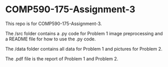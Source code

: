 # COMP590-175-Assignment-3

This repo is for COMP590-175-Assignment-3. 

The /src folder contains a .py code for Problem 1 image preprocessing and a README file for how to use the .py code. 

The /data folder contains all data for Problem 1 and pictures for Problem 2. 

The .pdf file is the report of Problem 1 and Problem 2. 
